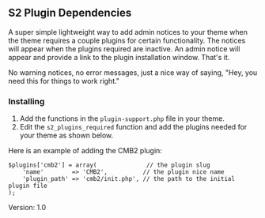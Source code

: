 ## S2 Plugin Dependencies

A super simple lightweight way to add admin notices to your theme when the theme requires a couple plugins for certain functionality. The notices will appear when the plugins required are inactive. An admin notice will appear and provide a link to the plugin installation window. That's it. 

No warning notices, no error messages, just a nice way of saying, "Hey, you need this for things to work right."

### Installing

1. Add the functions in the `plugin-support.php` file in your theme.
2. Edit the `s2_plugins_required` function and add the plugins needed for your theme as shown below.

Here is an example of adding the CMB2 plugin:
```
$plugins['cmb2'] = array(              // the plugin slug
	'name'        => 'CMB2',          // the plugin nice name
	'plugin_path' => 'cmb2/init.php', // the path to the initial plugin file
);
```

Version: 1.0
